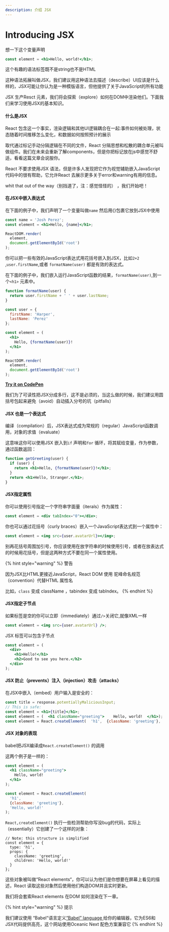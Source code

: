 ```yaml
---
description: 介绍 JSX
---
```


# Introducing JSX

想一下这个变量声明

```jsx
const element = <h1>Hello, world!</h1>;
```

这个有趣的语法标签既不是string也不是HTML

这种语法拓展叫做JSX，我们建议用这种语法去描述（describe）UI应该是什么样的，JSX可能让你认为是一种模版语言，但他提供了关于JavaScript的所有功能

JSX 生产Resct 元素，我们将会探索（explore）如何在DOM中渲染他们。下面我们来学习使用JSX的基本知识。

#### 什么是JSX

React 包含这一个事实，渲染逻辑和其他UI逻辑耦合在一起:事件如何被处理，状态随着时间推移怎么变化，和数据如何按照预计的展示

取代通过标记手动分隔逻辑在不同的文件，React 分隔思想和松散的耦合单元被叫做组件。我们在未来会重新了解components，但是你把标记放在js中感觉不舒适，看看这篇文章会说服你。

React 不要求使用JSX 语法，但是许多人发现把它作为视觉辅助嵌入JavaScript代码中的很有帮助，它允许React 去展示更多关于error和warning有用的信息。

whit that out of the way（别挡道了，注：感觉怪怪的） ，我们开始吧！

#### 在JSX中嵌入表达式

在下面的例子中，我们声明了一个变量叫做`name` 然后用{}包裹它放到JSX中使用

```jsx
const name = 'Josh Perez';
const element = <h1>Hello, {name}</h1>;

ReactDOM.render(
  element,
  document.getElementById('root')
);
```

你可以把一些有效的JavaScript表达式用花括号嵌入到JSX，比如`2+2` ,`user.firstName`,或者 `formatName(user)` 都是有效的表达式。

在下面的例子中，我们嵌入运行JavaScript函数的结果，`formatName(user)`,到一个`<h1>` 元素中。



```jsx
function formatName(user) {
  return user.firstName + ' ' + user.lastName;
}

const user = {
  firstName: 'Harper',
  lastName: 'Perez'
};

const element = (
  <h1>
    Hello, {formatName(user)}!
  </h1>
);

ReactDOM.render(
  element,
  document.getElementById('root')
);
```

[**Try it on CodePen**](https://reactjs.org/redirect-to-codepen/introducing-jsx)

我们为了可读性把JSX分成多行，这不是必须的，当这么做的时候，我们建议用圆括号包起来避免（avoid）自动插入分号的坑（pitfalls）

#### JSX 也是一个表达式

编译（compilation）后，JSX表达式成为常规的（regular）JavaScript函数调用，对象的求值（evaluate）

这意味这你可以使用JSX 嵌入到`if` 声明和`for` 循环，将其赋给变量，作为参数，通过函数返回：

```jsx
function getGreeting(user) {
  if (user) {
    return <h1>Hello, {formatName(user)}!</h1>;
  }
  return <h1>Hello, Stranger.</h1>;
}
```

#### JSX指定属性

你可以使用引号指定一个字符串字面量（iterals）作为属性：

```jsx
const element = <div tabIndex="0"></div>;
```

你也可以通过花括号（curly braces）嵌入一个JavaScript表达式到一个属性中：

```jsx
const element = <img src={user.avatarUrl}></img>;
```

别再花括号周围加引号，你应该使用在放字符串的时候使用引号，或者在放表达式的时候用花括号，但是这两种方式不要在同一个属性使用。

{% hint style="warning" %}
警告

因为JSX比HTML更接近JavaScript，React DOM 使用 驼峰命名规范（convention）代替HTML 属性名

比如，`class` 变成 className ，tabindex 变成 tabIndex。 
{% endhint %}

#### JSX指定子节点

如果标签是空的你可以立即（immediately）通过`/>`关闭它,就像XML一样

```jsx
const element = <img src={user.avatarUrl} />;
```

JSX 标签可以包含子节点

```jsx
const element = (
  <div>
    <h1>Hello!</h1>
    <h2>Good to see you here.</h2>
  </div>
);
```

#### JSX 防止（prevents）注入（injection）攻击（attacks）

在JSX中嵌入（embed）用户输入是安全的：

```jsx
const title = response.potentiallyMaliciousInput;
// This is safe:
const element = <h1>{title}</h1>;
const element = (  <h1 className="greeting">    Hello, world!  </h1>);
const element = React.createElement(  'h1',  {className: 'greeting'},  'Hello, world!');

```

#### JSX 对象的表现

babel把JSX编译成`React.createElement()` 的调用

这两个例子是一样的：

```jsx
const element = (
  <h1 className="greeting">
    Hello, world!
  </h1>
);
```

```jsx
const element = React.createElement(
  'h1',
  {className: 'greeting'},
  'Hello, world!'
);
```

`React,createElement()` 执行一些检测帮助你写没bug的代码，实际上（essentially）它创建了一个这样的对象：

```text
// Note: this structure is simplified
const element = {
  type: 'h1',
  props: {
    className: 'greeting',
    children: 'Hello, world!'
  }
};
```

这些对象被叫做“React elements“，你可以认为他们是你想要在屏幕上看见的描述，React 读取这些对象然后使用他们构造DOM并且实时更新。

我们将会套索React elements 在DOM 如何渲染在下一章。

{% hint style="warning" %}
提示

我们建议使用 “Babel“语言定义[“Babel” language ](http://babeljs.io/docs/editors) 给你的编辑器，它为ES6和JSX代码提供高亮，这个网站使用Oceanic Next 配色方案兼容它
{% endhint %}





